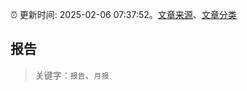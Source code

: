 :alarm_clock: 更新时间: 2025-02-06 07:37:52。[文章来源](/README.md)、[文章分类](/TAGS.md)

## 报告


> 关键字：`报告`、`月报`



